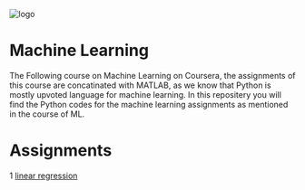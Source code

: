 ![logo](https://user-images.githubusercontent.com/75822824/118496991-451a2d00-b742-11eb-8d8b-fd6c7e0dad81.jpg)

# Machine Learning

The Following course on Machine Learning on Coursera, the assignments of this course are concatinated with MATLAB, as we know that Python is mostly upvoted language for machine learning. In this repositery you will find the Python codes for the machine learning assignments as mentioned in the course of ML.

# Assignments

 1 [linear regression](https://github.com/Devanshu-singh-VR/Machine-Learning-Python/tree/main/Machine%20Learning/1.linear%20regression)
